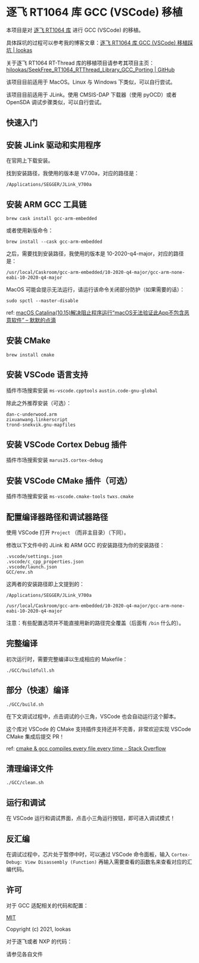 # 逐飞 RT1064 库 GCC (VSCode) 移植

本项目是对 [逐飞 RT1064 库](https://gitee.com/seekfree/RT1064_Library) 进行 GCC (VSCode) 的移植。

具体踩坑的过程可以参考我的博客文章：[逐飞 RT1064 库 GCC (VSCode) 移植踩坑 | lookas](https://18kas.com/%E9%80%90%E9%A3%9E%20RT1064%20%E5%BA%93%20GCC%20(VSCode)%20%E7%A7%BB%E6%A4%8D%E8%B8%A9%E5%9D%91/)

关于逐飞 RT1064 RT-Thread 库的移植项目请参考其项目主页：[hilookas/SeekFree_RT1064_RTThread_Library_GCC_Porting | GitHub](https://github.com/hilookas/SeekFree_RT1064_RTThread_Library_GCC_Porting)

该项目目前适用于 MacOS。Linux 与 Windows 下类似，可以自行尝试。

该项目目前适用于 JLink。使用 CMSIS-DAP 下载器（使用 pyOCD）或者 OpenSDA 调试步骤类似，可以自行尝试。

## 快速入门

## 安装 JLink 驱动和实用程序

在官网上下载安装。

找到安装路径，我使用的版本是 V7.00a，对应的路径是：

`/Applications/SEGGER/JLink_V700a`

## 安装 ARM GCC 工具链

`brew cask install gcc-arm-embedded`

或者使用新版命令：

`brew install --cask gcc-arm-embedded`

之后，需要找到安装路径，我使用的版本是 10-2020-q4-major，对应的路径是：

`/usr/local/Caskroom/gcc-arm-embedded/10-2020-q4-major/gcc-arm-none-eabi-10-2020-q4-major`

MacOS 可能会提示无法运行，请运行该命令关闭部分防护（如果需要的话）：

`sudo spctl --master-disable`

ref: [macOS Catalina(10.15)解决阻止程序运行“macOS无法验证此App不包含恶意软件” – 默默的点滴](https://www.mobibrw.com/2019/20766)

## 安装 CMake

`brew install cmake`

## 安装 VSCode 语言支持

插件市场搜索安装 `ms-vscode.cpptools` `austin.code-gnu-global`

除此之外推荐安装（可选）：

```
dan-c-underwood.arm
zixuanwang.linkerscript
trond-snekvik.gnu-mapfiles
```

## 安装 VSCode Cortex Debug 插件

插件市场搜索安装 `marus25.cortex-debug`

## 安装 VSCode CMake 插件（可选）

插件市场搜索安装 `ms-vscode.cmake-tools` `twxs.cmake`

## 配置编译器路径和调试器路径

使用 VSCode 打开 `Project` （而非主目录）（下同）。

修改以下文件中的 JLink 和 ARM GCC 的安装路径为你的安装路径：

```
.vscode/settings.json
.vscode/c_cpp_properties.json
.vscode/launch.json
GCC/env.sh
```

这两者的安装路径即上文提到的：

`/Applications/SEGGER/JLink_V700a`

`/usr/local/Caskroom/gcc-arm-embedded/10-2020-q4-major/gcc-arm-none-eabi-10-2020-q4-major`

注意：有些配置选项并不能直接用新的路径完全覆盖（后面有 `/bin` 什么的）。

## 完整编译

初次运行时，需要完整编译以生成相应的 Makefile：

`./GCC/buildfull.sh`

## 部分（快速）编译

`./GCC/build.sh`

在下文调试过程中，点击调试的小三角，VSCode 也会自动运行这个脚本。

这个库对 VSCode 的 CMake 支持插件支持还并不完善，非常欢迎实现 VSCode CMake 集成后提交 PR！

ref: [cmake & gcc compiles every file every time - Stack Overflow](https://stackoverflow.com/questions/2085273/cmake-gcc-compiles-every-file-every-time/2233033)

## 清理编译文件

`./GCC/clean.sh`

## 运行和调试

在 VSCode 运行和调试界面，点击小三角运行按钮，即可进入调试模式！

## 反汇编

在调试过程中，芯片处于暂停中时，可以通过 VSCode 命令面板，输入 `Cortex-Debug: View Disassembly (Function)` 再输入需要查看的函数名来查看对应的汇编代码。

## 许可

对于 GCC 适配相关的代码和配置：

[MIT](http://opensource.org/licenses/MIT)

Copyright (c) 2021, lookas

对于逐飞或者 NXP 的代码：

请参见各自文件